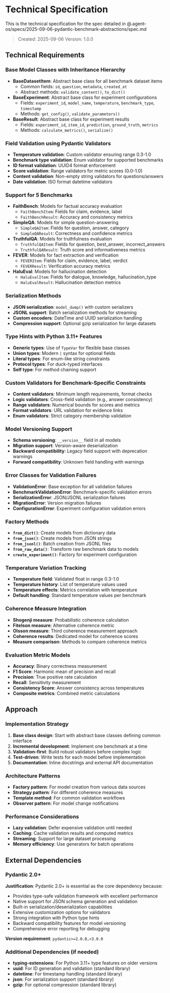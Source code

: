 # Technical Specification

This is the technical specification for the spec detailed in @.agent-os/specs/2025-09-06-pydantic-benchmark-abstractions/spec.md

> Created: 2025-09-06
> Version: 1.0.0

## Technical Requirements

### Base Model Classes with Inheritance Hierarchy

- **BaseDatasetItem**: Abstract base class for all benchmark dataset items
  - Common fields: `id`, `question`, `metadata`, `created_at`
  - Abstract methods: `validate_content()`, `to_dict()`
- **BaseExperiment**: Abstract base class for experiment configurations
  - Fields: `experiment_id`, `model_name`, `temperature`, `benchmark_type`, `timestamp`
  - Methods: `get_config()`, `validate_parameters()`
- **BaseResult**: Abstract base class for experiment results
  - Fields: `experiment_id`, `item_id`, `prediction`, `ground_truth`, `metrics`
  - Methods: `calculate_metrics()`, `serialize()`

### Field Validation using Pydantic Validators

- **Temperature validation**: Custom validator ensuring range 0.3-1.0
- **Benchmark type validation**: Enum validator for supported benchmarks
- **ID format validation**: UUID4 format enforcement
- **Score validation**: Range validators for metric scores (0.0-1.0)
- **Content validation**: Non-empty string validators for questions/answers
- **Date validation**: ISO format datetime validators

### Support for 5 Benchmarks

- **FaithBench**: Models for factual accuracy evaluation
  - `FaithBenchItem`: Fields for claim, evidence, label
  - `FaithBenchResult`: Accuracy and consistency metrics
- **SimpleQA**: Models for simple question-answering
  - `SimpleQAItem`: Fields for question, answer, category
  - `SimpleQAResult`: Correctness and confidence metrics
- **TruthfulQA**: Models for truthfulness evaluation
  - `TruthfulQAItem`: Fields for question, best_answer, incorrect_answers
  - `TruthfulQAResult`: Truth score and informativeness metrics
- **FEVER**: Models for fact extraction and verification
  - `FEVERItem`: Fields for claim, evidence, label, verdict
  - `FEVERResult`: Verification accuracy metrics
- **HaluEval**: Models for hallucination detection
  - `HaluEvalItem`: Fields for dialogue, knowledge, hallucination_type
  - `HaluEvalResult`: Hallucination detection metrics

### Serialization Methods

- **JSON serialization**: `model_dump()` with custom serializers
- **JSONL support**: Batch serialization methods for streaming
- **Custom encoders**: DateTime and UUID serialization handling
- **Compression support**: Optional gzip serialization for large datasets

### Type Hints with Python 3.11+ Features

- **Generic types**: Use of `TypeVar` for flexible base classes
- **Union types**: Modern `|` syntax for optional fields
- **Literal types**: For enum-like string constraints
- **Protocol types**: For duck-typed interfaces
- **Self type**: For method chaining support

### Custom Validators for Benchmark-Specific Constraints

- **Content validators**: Minimum length requirements, format checks
- **Logic validators**: Cross-field validation (e.g., answer consistency)
- **Range validators**: Numerical bounds for scores and metrics
- **Format validators**: URL validation for evidence links
- **Enum validators**: Strict category membership validation

### Model Versioning Support

- **Schema versioning**: `__version__` field in all models
- **Migration support**: Version-aware deserialization
- **Backward compatibility**: Legacy field support with deprecation warnings
- **Forward compatibility**: Unknown field handling with warnings

### Error Classes for Validation Failures

- **ValidationError**: Base exception for all validation failures
- **BenchmarkValidationError**: Benchmark-specific validation errors
- **SerializationError**: JSON/JSONL serialization failures
- **MigrationError**: Version migration failures
- **ConfigurationError**: Experiment configuration validation errors

### Factory Methods

- **`from_dict()`**: Create models from dictionary data
- **`from_json()`**: Create models from JSON strings
- **`from_jsonl()`**: Batch creation from JSONL files
- **`from_raw_data()`**: Transform raw benchmark data to models
- **`create_experiment()`**: Factory for experiment configuration

### Temperature Variation Tracking

- **Temperature field**: Validated float in range 0.3-1.0
- **Temperature history**: List of temperature values used
- **Temperature effects**: Metrics correlation with temperature
- **Default handling**: Standard temperature values per benchmark

### Coherence Measure Integration

- **Shogenji measure**: Probabilistic coherence calculation
- **Fitelson measure**: Alternative coherence metric
- **Olsson measure**: Third coherence measurement approach
- **Coherence results**: Dedicated model for coherence scores
- **Measure comparison**: Methods to compare coherence metrics

### Evaluation Metric Models

- **Accuracy**: Binary correctness measurement
- **F1 Score**: Harmonic mean of precision and recall
- **Precision**: True positive rate calculation
- **Recall**: Sensitivity measurement
- **Consistency Score**: Answer consistency across temperatures
- **Composite metrics**: Combined metric calculations

## Approach

### Implementation Strategy

1. **Base class design**: Start with abstract base classes defining common interface
2. **Incremental development**: Implement one benchmark at a time
3. **Validation-first**: Build robust validators before complex logic
4. **Test-driven**: Write tests for each model before implementation
5. **Documentation**: Inline docstrings and external API documentation

### Architecture Patterns

- **Factory pattern**: For model creation from various data sources
- **Strategy pattern**: For different coherence measures
- **Template method**: For common validation workflows
- **Observer pattern**: For model change notifications

### Performance Considerations

- **Lazy validation**: Defer expensive validation until needed
- **Caching**: Cache validation results and computed metrics
- **Streaming**: Support for large dataset processing
- **Memory efficiency**: Use generators for batch operations

## External Dependencies

### Pydantic 2.0+

**Justification**: Pydantic 2.0+ is essential as the core dependency because:
- Provides type-safe validation framework with excellent performance
- Native support for JSON schema generation and validation
- Built-in serialization/deserialization capabilities
- Extensive customization options for validators
- Strong integration with Python type hints
- Backward compatibility features for model versioning
- Comprehensive error reporting for debugging

**Version requirement**: `pydantic>=2.0.0,<3.0.0`

### Additional Dependencies (if needed)

- **typing-extensions**: For Python 3.11+ type features on older versions
- **uuid**: For ID generation and validation (standard library)
- **datetime**: For timestamp handling (standard library)
- **json**: For serialization support (standard library)
- **gzip**: For optional compression (standard library)
